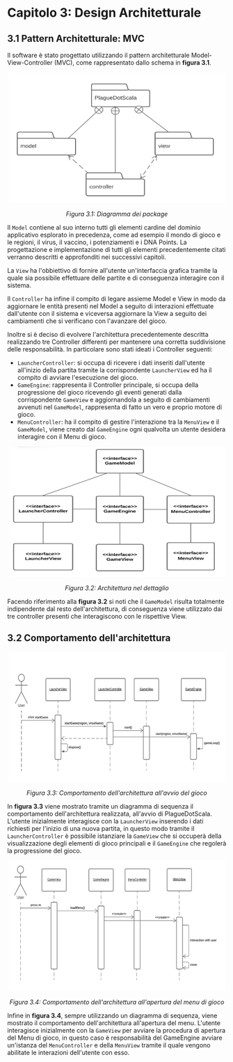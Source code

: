 # Capitolo 3: Design Architetturale

## 3.1 Pattern Architetturale: MVC

Il software è stato progettato utilizzando il pattern architetturale Model-View-Controller (MVC), come rappresentato dallo schema in **figura 3.1**. 

<p align="center">
  <img src="./images/03_DesignArchitetturale/PackageDiagram.png" width="500" height="300" alt="Diagramma dei Package"/>
  <p align="center"><em>Figura 3.1: Diagramma dei package</em></p>
</p>

Il `Model` contiene al suo interno tutti gli elementi cardine del dominio applicativo esplorato in precedenza, come ad esempio il mondo di gioco e le regioni, il virus, il vaccino, i potenziamenti e i DNA Points. La progettazione e implementazione di tutti gli elementi precedentemente citati verranno descritti e approfonditi nei successivi capitoli.

La `View` ha l'obbiettivo di fornire all'utente un'interfaccia grafica tramite la quale sia possibile effettuare delle partite e di conseguenza interagire con il sistema.

Il `Controller` ha infine il compito di legare assieme Model e View in modo da aggiornare le entità presenti nel Model a seguito di interazioni effettuate dall'utente con il sistema e viceversa aggiornare la View a seguito dei cambiamenti che si verificano con l'avanzare del gioco.

Inoltre si è deciso di evolvere l'architettura precedentemente descritta realizzando tre Controller differenti per mantenere una corretta suddivisione delle responsabilità. In particolare sono stati ideati i Controller seguenti: 
- `LauncherController`: si occupa di ricevere i dati inseriti dall'utente all'inizio della partita tramite la corrispondente `LauncherView` ed ha il compito di avviare l'esecuzione del gioco.
- `GameEngine`: rappresenta il Controller principale, si occupa della progressione del gioco ricevendo gli eventi generati dalla corrispondente `GameView` e aggiornandola a seguito di cambiamenti avvenuti nel `GameModel`, rappresenta di fatto un vero e proprio motore di gioco.
- `MenuController`: ha il compito di gestire l'interazione tra la `MenuView` e il `GameModel`, viene creato dal `GameEngine` ogni qualvolta un utente desidera interagire con il Menu di gioco.

<p align="center">
  <img src="./images/03_DesignArchitetturale/MVCDiagram.png" width="500" height="300" alt="Architettura nel dettaglio"/>
  <p align="center"><em>Figura 3.2: Architettura nel dettaglio</em></p>
</p>

Facendo riferimento alla **figura 3.2** si noti che il `GameModel` risulta totalmente indipendente dal resto dell'architettura, di conseguenza viene utilizzato dai tre controller presenti che interagiscono con le rispettive View.

## 3.2 Comportamento dell'architettura

<p align="center">
  <img src="./images/03_DesignArchitetturale/LauncherDiagram.png" width="500" height="300" alt="Comportamento dell'architettura all'avvio del gioco"/>
  <p align="center"><em>Figura 3.3: Comportamento dell'architettura all'avvio del gioco</em></p>
</p>

In **figura 3.3** viene mostrato tramite un diagramma di sequenza il comportamento dell'architettura realizzata, all'avvio di PlagueDotScala. L'utente inizialmente interagisce con la `LauncherView` inserendo i dati richiesti per l'inizio di una nuova partita, in questo modo tramite il `LauncherController` è possibile istanziare la `GameView` che si occuperà della visualizzazione degli elementi di gioco principali e il `GameEngine` che regolerà la progressione del gioco.

<p align="center">
  <img src="./images/03_DesignArchitetturale/MenuDiagram.png" width="500" height="300" alt="Comportamento dell'architettura all'apertura del menu di gioco"/>
  <p align="center"><em>Figura 3.4: Comportamento dell'architettura all'apertura del menu di gioco</em></p>
</p>

Infine in **figura 3.4**, sempre utilizzando un diagramma di sequenza, viene mostrato il comportamento dell'architettura all'apertura del menu. L'utente interagisce inizialmente con la `GameView` per avviare la procedura di apertura del Menu di gioco, in questo caso è responsabilità del GameEngine avviare un'istanza del `MenuController` e della `MenuView` tramite il quale vengono abilitate le interazioni dell'utente con esso.
